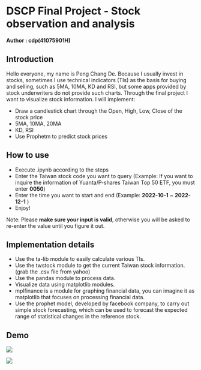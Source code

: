 # DSCP Final Project - Stock observation and analysis

**Author : cdp(41075901H)**

## Introduction

Hello everyone, my name is Peng Chang De.
Because I usually invest in stocks, sometimes I use technical indicators (TIs) as the basis for buying and selling, such as 5MA, 10MA, KD and RSI, but some apps provided by stock underwriters do not provide such charts. Through the final project I want to visualize stock information.
I will implement:

- Draw a candlestick chart through the Open, High, Low, Close of the stock price
- 5MA, 10MA, 20MA
- KD, RSI
- Use Prophetm to predict stock prices

## How to use

- Execute .ipynb according to the steps
- Enter the Taiwan stock code you want to query
  (Example: If you want to inquire the information of Yuanta/P-shares Taiwan Top 50 ETF, you must enter **0050**)
- Enter the time you want to start and end
  (Example: **2022-10-1** ~ **2022-12-1** )
- Enjoy!

Note: Please **make sure your input is valid**, otherwise you will be asked to re-enter the value until you figure it out.

## Implementation details

- Use the ta-lib module to easily calculate various TIs.
- Use the twstock module to get the current Taiwan stock information. (grab the .csv file from yahoo)
- Use the pandas module to process data.
- Visualize data using matplotlib modules.
- mplfinance is a module for graphing financial data, you can imagine it as matplotlib that focuses on processing financial data.
- Use the prophet model, developed by facebook company, to carry out simple stock forecasting, which can be used to forecast the expected range of statistical changes in the reference stock.

## Demo

![](https://github.com/changde0628/DSCP_FinalProject_2022_41075901H/blob/main/Demo1.png)

![](https://github.com/changde0628/DSCP_FinalProject_2022_41075901H/blob/main/Demo2.png)